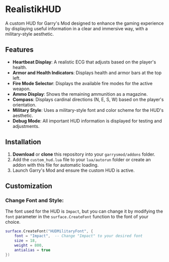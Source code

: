 # RealistikHUD

A custom HUD for Garry's Mod designed to enhance the gaming experience by displaying useful information in a clear and immersive way, with a military-style aesthetic.

## Features

- **Heartbeat Display**: A realistic ECG that adjusts based on the player's health.
- **Armor and Health Indicators**: Displays health and armor bars at the top left.
- **Fire Mode Selector**: Displays the available fire modes for the active weapon.
- **Ammo Display**: Shows the remaining ammunition as a magazine.
- **Compass**: Displays cardinal directions (N, E, S, W) based on the player's orientation.
- **Military Style**: Uses a military-style font and color scheme for the HUD's aesthetic.
- **Debug Mode**: All important HUD information is displayed for testing and adjustments.

## Installation

1. **Download** or **clone** this repository into your `garrysmod/addons` folder.
2. Add the `custom_hud.lua` file to your `lua/autorun` folder or create an addon with this file for automatic loading.
3. Launch Garry's Mod and ensure the custom HUD is active.

## Customization

### Change Font and Style:

The font used for the HUD is `Impact`, but you can change it by modifying the `font` parameter in the `surface.CreateFont` function to the font of your choice.

```lua
surface.CreateFont("HUDMilitaryFont", {
    font = "Impact",  -- Change "Impact" to your desired font
    size = 18,
    weight = 800,
    antialias = true
})
